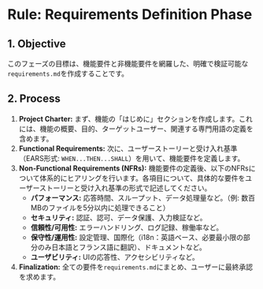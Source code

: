 # Rule: Requirements Definition Phase

## 1. Objective
このフェーズの目標は、機能要件と非機能要件を網羅した、明確で検証可能な`requirements.md`を作成することです。

## 2. Process
1.  **Project Charter:** まず、機能の「はじめに」セクションを作成します。これには、機能の概要、目的、ターゲットユーザー、関連する専門用語の定義を含めます。
2.  **Functional Requirements:** 次に、ユーザーストーリーと受け入れ基準（EARS形式: `WHEN...THEN...SHALL`）を用いて、機能要件を定義します。
3.  **Non-Functional Requirements (NFRs):** 機能要件の定義後、以下のNFRsについて体系的にヒアリングを行います。各項目について、具体的な要件をユーザーストーリーと受け入れ基準の形式で記述してください。
    -   **パフォーマンス:** 応答時間、スループット、データ処理量など。（例: 数百MBのファイルを5分以内に処理できること）
    -   **セキュリティ:** 認証、認可、データ保護、入力検証など。
    -   **信頼性/可用性:** エラーハンドリング、ログ記録、稼働率など。
    -   **保守性/運用性:** 設定管理、国際化（i18n：英語ベース、必要最小限の部分のみ日本語とフランス語に翻訳）、ドキュメントなど。
    -   **ユーザビリティ:** UIの応答性、アクセシビリティなど。
4.  **Finalization:** 全ての要件を`requirements.md`にまとめ、ユーザーに最終承認を求めます。
